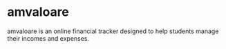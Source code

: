 amvaloare
==============

amvaloare is an online financial tracker designed to help students manage their incomes and expenses.

